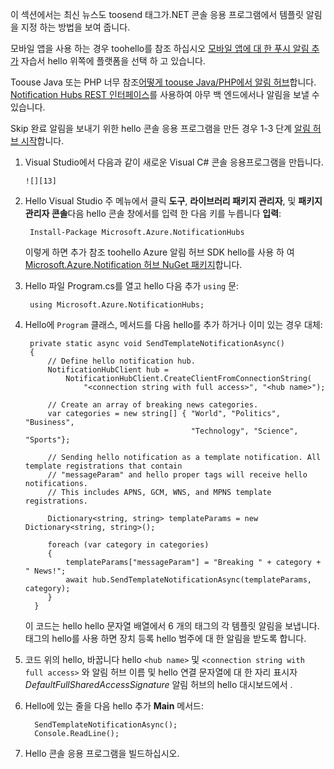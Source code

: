 
이 섹션에서는 최신 뉴스도 toosend 태그가.NET 콘솔 응용 프로그램에서 템플릿 알림을 지정 하는 방법을 보여 줍니다.

모바일 앱을 사용 하는 경우 toohello를 참조 하십시오 [모바일 앱에 대 한 푸시 알림 추가] 자습서 hello 위쪽에 플랫폼을 선택 하 고 있습니다.

Toouse Java 또는 PHP 너무 참조[어떻게 toouse Java/PHP에서 알림 허브]합니다. [Notification Hubs REST 인터페이스]를 사용하여 아무 백 엔드에서나 알림을 보낼 수 있습니다.

Skip 완료 알림을 보내기 위한 hello 콘솔 응용 프로그램을 만든 경우 1-3 단계 [알림 허브 시작]합니다.

1. Visual Studio에서 다음과 같이 새로운 Visual C# 콘솔 응용프로그램을 만듭니다.
   
       ![][13]
2. Hello Visual Studio 주 메뉴에서 클릭 **도구**, **라이브러리 패키지 관리자**, 및 **패키지 관리자 콘솔**다음 hello 콘솔 창에서를 입력 한 다음 키를 누릅니다 **입력**:
   
        Install-Package Microsoft.Azure.NotificationHubs
   
    이렇게 하면 추가 참조 toohello Azure 알림 허브 SDK hello를 사용 하 여 [Microsoft.Azure.Notification 허브 NuGet 패키지]합니다.
3. Hello 파일 Program.cs를 열고 hello 다음 추가 `using` 문:
   
        using Microsoft.Azure.NotificationHubs;
4. Hello에 `Program` 클래스, 메서드를 다음 hello를 추가 하거나 이미 있는 경우 대체:
   
        private static async void SendTemplateNotificationAsync()
        {
            // Define hello notification hub.
            NotificationHubClient hub =
                NotificationHubClient.CreateClientFromConnectionString(
                    "<connection string with full access>", "<hub name>");
   
            // Create an array of breaking news categories.
            var categories = new string[] { "World", "Politics", "Business",
                                            "Technology", "Science", "Sports"};
   
            // Sending hello notification as a template notification. All template registrations that contain
            // "messageParam" and hello proper tags will receive hello notifications.
            // This includes APNS, GCM, WNS, and MPNS template registrations.
   
            Dictionary<string, string> templateParams = new Dictionary<string, string>();
   
            foreach (var category in categories)
            {
                templateParams["messageParam"] = "Breaking " + category + " News!";
                await hub.SendTemplateNotificationAsync(templateParams, category);
            }
         }
   
    이 코드는 hello hello 문자열 배열에서 6 개의 태그의 각 템플릿 알림을 보냅니다. 태그의 hello를 사용 하면 장치 등록 hello 범주에 대 한 알림을 받도록 합니다.
5. 코드 위의 hello, 바꿉니다 hello `<hub name>` 및 `<connection string with full access>` 와 알림 허브 이름 및 hello 연결 문자열에 대 한 자리 표시자 *DefaultFullSharedAccessSignature* 알림 허브의 hello 대시보드에서 .
6. Hello에 있는 줄을 다음 hello 추가 **Main** 메서드:
   
         SendTemplateNotificationAsync();
         Console.ReadLine();
7. Hello 콘솔 응용 프로그램을 빌드하십시오.

<!-- Images. -->
[13]: ./media/notification-hubs-back-end/notification-hub-create-console-app.png

<!-- URLs. -->
[알림 허브 시작]: ../articles/notification-hubs/notification-hubs-windows-store-dotnet-get-started-wns-push-notification.md
[Notification Hubs REST 인터페이스]: http://msdn.microsoft.com/library/windowsazure/dn223264.aspx
[모바일 앱에 대 한 푸시 알림 추가]: ../articles/app-service-mobile/app-service-mobile-windows-store-dotnet-get-started-push.md
[어떻게 toouse Java/PHP에서 알림 허브]: ../articles/notification-hubs/notification-hubs-java-push-notification-tutorial.md
[Microsoft.Azure.Notification 허브 NuGet 패키지]: http://www.nuget.org/packages/Microsoft.Azure.NotificationHubs/
